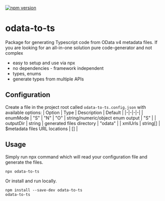 [![npm version](https://badge.fury.io/js/odata-to-ts.svg)](https://badge.fury.io/js/odata-to-ts)

# odata-to-ts

Package for generating Typescript code from OData v4 metadata files. If you are looking for an all-in-one solution pure code-generator and not complex

- easy to setup and use via npx
- no dependencies - framework independent
- types, enums
- generate types from multiple APIs

## Configuration

Create a file in the project root called `odata-to-ts.config.json` with available options:
| Option | Type | Description | Default |
|-|-|-|-|
| enumMode | "S" \| "N" \| "O" | string/numeric/object enum output | "S" |
| outputDir | string | generated files directory | "odata" |
| xmlUrls | string[] | $metadata files URL locations | [] |

## Usage

Simply run npx command which will read your configuration file and generate the files.

```
npx odata-to-ts
```

Or install and run locally.

```
npm install --save-dev odata-to-ts
odata-to-ts
```
